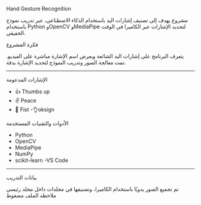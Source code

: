 Hand Gesture Recognition

مشروع يهدف إلى تصنيف إشارات اليد باستخدام الذكاء الاصطناعي، عبر تدريب نموذج باستخدام Python وOpenCV وMediaPipe لتحديد الإشارات عبر الكاميرا في الوقت الحقيقي.

فكرة المشروع

يتعرف البرنامج على إشارات اليد الشائعة ويعرض اسم الإشارة مباشرة على الفيديو. تمت معالجة الصور وتدريب النموذج لتحديد الإشارة بدقة.

---

الإشارات المدعومة

- 👍 Thumbs up
- ✌️ Peace
- 👊 Fist
-👌oksign

الأدوات والتقنيات المستخدمة

- Python
- OpenCV
- MediaPipe
- NumPy
- scikit-learn
-VS Code

---

بيانات التدريب

تم تجميع الصور يدويًا باستخدام الكاميرا، وتصنيفها في مجلدات داخل مجلد رئيسي ملاحظه الملف مضغوط
